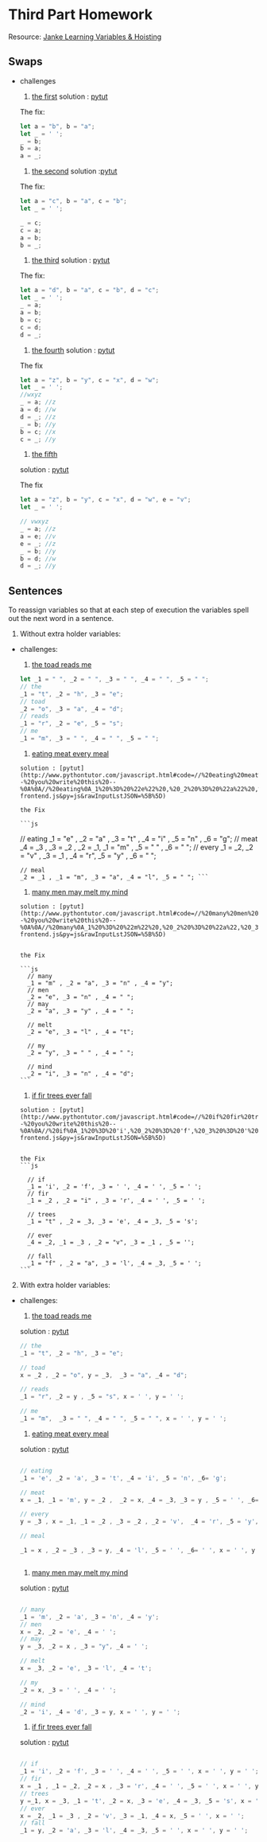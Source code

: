 # Third Part Homework
Resource: [Janke Learning Variables & Hoisting](https://github.com/janke-learning/variables-and-hoisting/blob/master/README.md)

## Swaps
* challenges
    1. [the first](https://goo.gl/k9jdZy)
    solution : [pytut](http://www.pythontutor.com/javascript.html#code=let%20a%20%3D%20%22b%22,%20b%20%3D%20%22a%22%3B%0Alet%20_%20%3D%20'%20'%3B%0A%0A_%20%3D%20b%3B%0Ab%20%3D%20a%3B%0Aa%20%3D%20_%3B&curInstr=5&mode=display&origin=opt-frontend.js&py=js&rawInputLstJSON=%5B%5D)


    The fix:

    ```js
    let a = "b", b = "a";
    let _ = ' ';
    _ = b;
    b = a;
    a = _;
    ```
    1. [the second](https://goo.gl/KvayUU)
    solution :[pytut](http://www.pythontutor.com/javascript.html#code=let%20a%20%3D%20%22c%22,%20b%20%3D%20%22a%22,%20c%20%3D%20%22b%22%3B%0Alet%20_%20%3D%20'%20'%3B%0A%0A//%20can%20be%20done%20in%204%20lines%0A_%20%3D%20c%3B%0Ac%20%3D%20a%3B%0Aa%20%3D%20b%3B%0Ab%20%3D%20_%3B&curInstr=6&mode=display&origin=opt-frontend.js&py=js&rawInputLstJSON=%5B%5D)

    The fix:

    ```js
    let a = "c", b = "a", c = "b";
    let _ = ' ';

    _ = c;
    c = a;
    a = b;
    b = _;
    ```


    1. [the third](https://goo.gl/WXXtV7)
    solution : [pytut](http://www.pythontutor.com/javascript.html#code=let%20a%20%3D%20%22d%22,%20b%20%3D%20%22a%22,%20c%20%3D%20%22b%22,%20d%20%3D%20%22c%22%3B%0Alet%20_%20%3D%20'%20'%3B%0A%0A//%20can%20be%20done%20in%205%20lines%0A_%20%3D%20a%3B%0Aa%20%3D%20b%3B%0Ab%20%3D%20c%3B%0Ac%20%3D%20d%3B%0Ad%20%3D%20_%3B&curInstr=7&mode=display&origin=opt-frontend.js&py=js&rawInputLstJSON=%5B%5D)

    The fix:

    ```js
    let a = "d", b = "a", c = "b", d = "c";
    let _ = ' ';
    _ = a;
    a = b;
    b = c;
    c = d;
    d = _;
    ```

    1. [the fourth](https://goo.gl/nTA1DG)
    solution : [pytut](http://www.pythontutor.com/javascript.html#code=let%20a%20%3D%20%22z%22,%20b%20%3D%20%22y%22,%20c%20%3D%20%22x%22,%20d%20%3D%20%22w%22%3B%0Alet%20_%20%3D%20'%20'%3B%0A%0A//%20can%20be%20done%20in%206%20lines%0A//wxyz%0A_%20%3D%20a%3B%20//z%0Aa%20%3D%20d%3B%20//w%0Ad%20%3D%20_%3B%20//z%0A_%20%3D%20b%3B%20//y%0Ab%20%3D%20c%3B%20//x%0Ac%20%3D%20_%3B%20//y%0A%0A&curInstr=0&mode=display&origin=opt-frontend.js&py=js&rawInputLstJSON=%5B%5D)


    The fix
    ```js
    let a = "z", b = "y", c = "x", d = "w";
    let _ = ' ';
    //wxyz
    _ = a; //z
    a = d; //w
    d = _; //z
    _ = b; //y
    b = c; //x
    c = _; //y
    ```
    1. [the fifth](https://goo.gl/gDaKNi)

    solution : [pytut](http://www.pythontutor.com/javascript.html#code=let%20a%20%3D%20%22z%22,%20b%20%3D%20%22y%22,%20c%20%3D%20%22x%22,%20d%20%3D%20%22w%22,%20e%20%3D%20%22v%22%3B%0Alet%20_%20%3D%20'%20'%3B%0A%0A//%20can%20be%20done%20in%206%20lines%0A//%20vwxyz%0A_%20%3D%20a%3B%20//z%0Aa%20%3D%20e%3B%20//v%0Ae%20%3D%20_%3B%20//z%0A_%20%3D%20b%3B%20//y%0Ab%20%3D%20d%3B%20//w%0Ad%20%3D%20_%3B%20//y%0A%0A%0A&curInstr=8&mode=display&origin=opt-frontend.js&py=js&rawInputLstJSON=%5B%5D)

    The fix
    ```js
    let a = "z", b = "y", c = "x", d = "w", e = "v";
    let _ = ' ';

    // vwxyz
    _ = a; //z
    a = e; //v
    e = _; //z
    _ = b; //y
    b = d; //w
    d = _; //y
    ```

## Sentences
To reassign variables so that at each step of execution the variables spell out the next word in a sentence.
1. Without extra holder variables:
* challenges:

    1. [the toad reads me](https://goo.gl/imKwgj)
    ```js
    let _1 = " ", _2 = " ", _3 = " ", _4 = " ", _5 = " ";
    // the
    _1 = "t", _2 = "h", _3 = "e";
    // toad
    _2 = "o", _3 = "a", _4 = "d";
    // reads
    _1 = "r", _2 = "e", _5 = "s";
    // me
    _1 = "m", _3 = " ", _4 = " ", _5 = " ";
    ```

    1. [eating meat every meal](https://goo.gl/cwZijk)

      solution : [pytut](http://www.pythontutor.com/javascript.html#code=//%20eating%20meat%20every%20meal%0A%0A//%20we%20give%20you%20this%0Alet%20_1%20%3D%20'%20',%20_2%20%3D%20'%20',%20_3%20%3D%20'%20',%20_4%20%3D%20'%20',%20_5%20%3D%20'%20',%20_6%3D%20'%20'%3B%0A%0A//%20--%20you%20write%20this%20--%0A%0A//%20eating%0A_1%20%3D%20%22e%22%20,%20_2%20%3D%20%22a%22%20,%20_3%20%3D%20%22t%22%20,%20_4%20%3D%20%22i%22%20,%20_5%20%3D%20%22n%22%20,%20_6%20%3D%20%22g%22%3B%0A//%20meat%0A%20_4%20%3D%20_3%20,%20_3%20%3D%20_2%20,%20_2%20%3D%20_1,%20_1%20%3D%20%22m%22%20,%20_5%20%3D%20%22%20%22%20,%20_6%20%3D%20%22%20%22%3B%0A//%20every%0A_1%20%3D%20_2,%20_2%20%3D%20%22v%22%20,%20_3%20%3D%20_1%20,%20_4%20%3D%20%22r%22,%20_5%20%3D%20%22y%22%20,%20_6%20%3D%20%22%20%22%3B%0A%0A//%20meal%0A_2%20%3D%20_1%20,%20_1%20%3D%20%22m%22,%20_3%20%3D%20%22a%22,%20_4%20%3D%20%22l%22,%20_5%20%3D%20%22%20%22%3B&curInstr=5&mode=display&origin=opt-frontend.js&py=js&rawInputLstJSON=%5B%5D)

      the Fix

      ```js

  // eating
      _1 = "e" , _2 = "a" , _3 = "t" , _4 = "i" , _5 = "n" , _6 = "g";
      // meat
      _4 = _3 , _3 = _2 , _2 = _1, _1 = "m" , _5 = " " , _6 = " ";
      // every
      _1 = _2, _2 = "v" , _3 = _1 , _4 = "r", _5 = "y" , _6 = " ";

      // meal
      _2 = _1 , _1 = "m", _3 = "a", _4 = "l", _5 = " "; ```

    1. [many men may melt my mind](https://goo.gl/16C62t)

      solution : [pytut](http://www.pythontutor.com/javascript.html#code=//%20many%20men%20may%20melt%20my%20mind%0A%0A//%20we%20give%20you%20this%0Alet%20_1%20%3D%20'%20',%20_2%20%3D%20'%20',%20_3%20%3D%20'%20',%20_4%20%3D%20'%20'%3B%0A%0A//%20--%20you%20write%20this%20--%0A%0A//%20many%0A_1%20%3D%20%22m%22%20,%20_2%20%3D%20%22a%22,%20_3%20%3D%20%22n%22%20,%20_4%20%3D%20%22y%22%3B%0A//%20men%0A_2%20%3D%20%22e%22,%20_3%20%3D%20%22n%22%20,%20_4%20%3D%20%22%20%22%3B%0A//%20may%0A_2%20%3D%20%22a%22,%20_3%20%3D%20%22y%22%20,%20_4%20%3D%20%22%20%22%3B%0A%0A//%20melt%0A_2%20%3D%20%22e%22,%20_3%20%3D%20%22l%22%20,%20_4%20%3D%20%22t%22%3B%0A%0A//%20my%0A_2%20%3D%20%22y%22,%20_3%20%3D%20%22%20%22%20,%20_4%20%3D%20%22%20%22%3B%0A%0A//%20mind%0A_2%20%3D%20%22i%22,%20_3%20%3D%20%22n%22%20,%20_4%20%3D%20%22d%22%3B&curInstr=7&mode=display&origin=opt-frontend.js&py=js&rawInputLstJSON=%5B%5D)


      the Fix

      ```js
        // many
        _1 = "m" , _2 = "a", _3 = "n" , _4 = "y";
        // men
        _2 = "e", _3 = "n" , _4 = " ";
        // may
        _2 = "a", _3 = "y" , _4 = " ";

        // melt
        _2 = "e", _3 = "l" , _4 = "t";

        // my
        _2 = "y", _3 = " " , _4 = " ";

        // mind
        _2 = "i", _3 = "n" , _4 = "d";
      ```

    1. [if fir trees ever fall](https://goo.gl/8y5Lh2)

      solution : [pytut](http://www.pythontutor.com/javascript.html#code=//%20if%20fir%20trees%20ever%20fall%0A%0A//%20we%20give%20you%20this%0Alet%20_1%20%3D%20'%20',%20_2%20%3D%20'%20',%20_3%20%3D%20'%20',%20_4%20%3D%20'%20',%20_5%20%3D%20'%20'%3B%0A%0A//%20--%20you%20write%20this%20--%0A%0A//%20if%0A_1%20%3D%20'i',%20_2%20%3D%20'f',%20_3%20%3D%20'%20',%20_4%20%3D%20'%20',%20_5%20%3D%20'%20'%3B%0A//%20fir%0A%20_1%20%3D%20_2%20,%20_2%20%3D%20%22i%22%20,%20_3%20%3D%20'r',%20_4%20%3D%20'%20',%20_5%20%3D%20'%20'%3B%0A%0A//%20trees%0A%20_1%20%3D%20%22t%22%20,%20_2%20%3D%20_3,%20_3%20%3D%20'e',%20_4%20%3D%20_3,%20_5%20%3D%20's'%3B%0A%0A//%20ever%0A%20_4%20%3D%20_2,%20_1%20%3D%20_3%20,%20_2%20%3D%20%22v%22,%20_3%20%3D%20_1%20,%20_5%20%3D%20''%3B%0A%0A//%20fall%0A%20_1%20%3D%20%22f%22%20,%20_2%20%3D%20%22a%22,%20_3%20%3D%20'l',%20_4%20%3D%20_3,%20_5%20%3D%20'%20'%3B&curInstr=6&mode=display&origin=opt-frontend.js&py=js&rawInputLstJSON=%5B%5D)


      the Fix
      ```js

        // if
        _1 = 'i', _2 = 'f', _3 = ' ', _4 = ' ', _5 = ' ';
        // fir
        _1 = _2 , _2 = "i" , _3 = 'r', _4 = ' ', _5 = ' ';

        // trees
        _1 = "t" , _2 = _3, _3 = 'e', _4 = _3, _5 = 's';

        // ever
        _4 = _2, _1 = _3 , _2 = "v", _3 = _1 , _5 = '';

        // fall
        _1 = "f" , _2 = "a", _3 = 'l', _4 = _3, _5 = ' ';
      ```

2. With extra holder variables:
* challenges:
    1. [the toad reads me](https://goo.gl/4eqhLb)

    solution : [pytut]( http://www.pythontutor.com/javascript.html#code=//%20the%20toad%20reads%20me%0A%0A//%20we%20give%20you%20this%0Alet%20_1%20%3D%20%22%20%22,%20_2%20%3D%20%22%20%22,%20_3%20%3D%20%22%20%22,%20_4%20%3D%20%22%20%22,%20_5%20%3D%20%22%20%22%3B%0Alet%20x%20%3D%20'%20',%20y%20%3D%20'%20'%3B%0A%0A//%20--%20you%20write%20this%20--%0A%0A//%20the%0A_1%20%3D%20%22t%22,%20_2%20%3D%20%22h%22,%20_3%20%3D%20%22e%22%3B%0A%0A//%20toad%0Ax%20%3D%20_2%20,%20_2%20%3D%20%22o%22,%20y%20%3D%20_3,%20%20_3%20%3D%20%22a%22,%20_4%20%3D%20%22d%22%3B%0A%0A//%20reads%0A_1%20%3D%20%22r%22,%20_2%20%3D%20y%20,%20_5%20%3D%20%22s%22,%20x%20%3D%20'%20',%20y%20%3D%20'%20'%3B%0A%0A//%20me%0A_1%20%3D%20%22m%22,%20%20_3%20%3D%20%22%20%22,%20_4%20%3D%20%22%20%22,%20_5%20%3D%20%22%20%22,%20x%20%3D%20'%20',%20y%20%3D%20'%20'%3B&curInstr=6&mode=display&origin=opt-frontend.js&py=js&rawInputLstJSON=%5B%5D)

    ```js
    // the
    _1 = "t", _2 = "h", _3 = "e";

    // toad
    x = _2 , _2 = "o", y = _3,  _3 = "a", _4 = "d";

    // reads
    _1 = "r", _2 = y , _5 = "s", x = ' ', y = ' ';

    // me
    _1 = "m",  _3 = " ", _4 = " ", _5 = " ", x = ' ', y = ' ';
    ```
    1. [eating meat every meal](https://goo.gl/F9Njwp)

    solution : [pytut](http://www.pythontutor.com/javascript.html#code=//%20eating%20meat%20every%20meal%0A%0A//%20we%20give%20you%20this%0Alet%20_1%20%3D%20'%20',%20_2%20%3D%20'%20',%20_3%20%3D%20'%20',%20_4%20%3D%20'%20',%20_5%20%3D%20'%20',%20_6%3D%20'%20'%3B%0Alet%20x%20%3D%20'%20',%20y%20%3D%20'%20'%3B%0A%0A//%20--%20you%20write%20this%20--%0A%0A//%20eating%0A_1%20%3D%20'e',%20_2%20%3D%20'a',%20_3%20%3D%20't',%20_4%20%3D%20'i',%20_5%20%3D%20'n',%20_6%3D%20'g'%3B%0A%0A//%20meat%0Ax%20%3D%20_1,%20_1%20%3D%20'm',%20y%20%3D%20_2%20,%20%20_2%20%3D%20x,%20_4%20%3D%20_3,%20_3%20%3D%20y%20,%20_5%20%3D%20'%20',%20_6%3D%20'%20'%3B%0A%0A//%20every%0Ay%20%3D%20_3%20,%20x%20%3D%20_1,%20_1%20%3D%20_2%20,%20_3%20%3D%20_2%20,%20_2%20%3D%20'v',%20%20_4%20%3D%20'r',%20_5%20%3D%20'y',%20_6%3D%20'%20'%3B%0A%0A//%20meal%0A%0A_1%20%3D%20x%20,%20_2%20%3D%20_3%20,%20_3%20%3D%20y,%20_4%20%3D%20'l',%20_5%20%3D%20'%20',%20_6%3D%20'%20',%20x%20%3D%20'%20',%20y%20%3D%20'%20'%3B%0A%0A%0A&curInstr=0&mode=display&origin=opt-frontend.js&py=js&rawInputLstJSON=%5B%5D)

    ```js

    // eating
    _1 = 'e', _2 = 'a', _3 = 't', _4 = 'i', _5 = 'n', _6= 'g';

    // meat
    x = _1, _1 = 'm', y = _2 ,  _2 = x, _4 = _3, _3 = y , _5 = ' ', _6= ' ';

    // every
    y = _3 , x = _1, _1 = _2 , _3 = _2 , _2 = 'v',  _4 = 'r', _5 = 'y', _6= ' ';

    // meal

    _1 = x , _2 = _3 , _3 = y, _4 = 'l', _5 = ' ', _6= ' ', x = ' ', y = ' ';



    ```
    1. [many men may melt my mind](http://www.pythontutor.com/javascript.html#code=//%20many%20men%20may%20melt%20my%20mind%0A%0A//%20we%20give%20you%20this%0Alet%20_1%20%3D%20'%20',%20_2%20%3D%20'%20',%20_3%20%3D%20'%20',%20_4%20%3D%20'%20'%3B%0Alet%20x,%20y%3B%0A//%20--%20you%20write%20this%20--%0A%0A//%20many%0A%0A//%20men%0A%0A//%20may%0A%0A//%20melt%0A%0A//%20my%0A%0A//%20mind&mode=edit&origin=opt-frontend.js&py=js&rawInputLstJSON=%5B%5D)

    solution : [pytut](http://www.pythontutor.com/javascript.html#code=//%20many%20men%20may%20melt%20my%20mind%0A%0A//%20we%20give%20you%20this%0Alet%20_1%20%3D%20'%20',%20_2%20%3D%20'%20',%20_3%20%3D%20'%20',%20_4%20%3D%20'%20'%3B%0Alet%20x,%20y%3B%0A//%20--%20you%20write%20this%20--%0A%0A//%20many%0A_1%20%3D%20'm',%20_2%20%3D%20'a',%20_3%20%3D%20'n',%20_4%20%3D%20'y'%3B%0A//%20men%0A%20x%20%3D%20_2,%20_2%20%3D%20'e',%20_4%20%3D%20'%20'%3B%0A//%20may%0A%20y%20%3D%20_3,%20_2%20%3D%20x%20,%20_3%20%3D%20%22y%22,%20_4%20%3D%20'%20'%3B%0A%0A//%20melt%0A%20x%20%3D%20_3,%20_2%20%3D%20'e',%20_3%20%3D%20'l',%20_4%20%3D%20't'%3B%0A%0A//%20my%0A_2%20%3D%20x,%20_3%20%3D%20'%20',%20_4%20%3D%20'%20'%3B%0A%0A//%20mind%0A%20_2%20%3D%20'i',%20_4%20%3D%20'd',%20_3%20%3D%20y,%20x%20%3D%20'%20',%20y%20%3D%20'%20'%3B&curInstr=0&mode=display&origin=opt-frontend.js&py=js&rawInputLstJSON=%5B%5D)


    ```js

    // many
    _1 = 'm', _2 = 'a', _3 = 'n', _4 = 'y';
    // men
    x = _2, _2 = 'e', _4 = ' ';
    // may
    y = _3, _2 = x , _3 = "y", _4 = ' ';

    // melt
    x = _3, _2 = 'e', _3 = 'l', _4 = 't';

    // my
    _2 = x, _3 = ' ', _4 = ' ';

    // mind
    _2 = 'i', _4 = 'd', _3 = y, x = ' ', y = ' ';
    ```

    1. [if fir trees ever fall](https://goo.gl/BCC6pz)

    solution : [pytut]( http://www.pythontutor.com/javascript.html#code=//%20if%20fir%20trees%20ever%20fall%0A%0A//%20we%20give%20you%20this%0Alet%20_1%20%3D%20'%20',%20_2%20%3D%20'%20',%20_3%20%3D%20'%20',%20_4%20%3D%20'%20',%20_5%20%3D%20'%20'%3B%0Alet%20x%20%3D%20'%20',%20y%20%3D%20'%20'%3B%20//%20to%20save%20extra%20values%20for%20later%0A%0A//%20--%20you%20write%20this%20--%0A%0A//%20if%0A%20_1%20%3D%20'i',%20_2%20%3D%20'f',%20_3%20%3D%20'%20',%20_4%20%3D%20'%20',%20_5%20%3D%20'%20',%20x%20%3D%20'%20',%20y%20%3D%20'%20'%3B%0A//%20fir%0Ax%20%3D%20_1%20,%20_1%20%3D%20_2,%20_2%20%3D%20x%20,%20_3%20%3D%20'r',%20_4%20%3D%20'%20',%20_5%20%3D%20'%20',%20x%20%3D%20'%20',%20y%20%3D%20'%20'%3B%0A//%20trees%0Ay%20%3D_1,%20x%20%3D%20_3,%20_1%20%3D%20't',%20_2%20%3D%20x,%20_3%20%3D%20'e',%20_4%20%3D%20_3,%20_5%20%3D%20's',%20x%20%3D%20'%20'%3B%0A//%20ever%0Ax%20%3D%20_2,%20_1%20%3D%20_3%20,%20_2%20%3D%20'v',%20_3%20%3D%20_1,%20_4%20%3D%20x,%20_5%20%3D%20'%20',%20x%20%3D%20'%20'%3B%0A//%20fall%0A_1%20%3D%20y,%20_2%20%3D%20'a',%20_3%20%3D%20'l',%20_4%20%3D%20_3,%20_5%20%3D%20'%20',%20x%20%3D%20'%20',%20y%20%3D%20'%20'%3B%0A&curInstr=7&mode=display&origin=opt-frontend.js&py=js&rawInputLstJSON=%5B%5D)


    ```js

    // if
    _1 = 'i', _2 = 'f', _3 = ' ', _4 = ' ', _5 = ' ', x = ' ', y = ' ';
    // fir
    x = _1 , _1 = _2, _2 = x , _3 = 'r', _4 = ' ', _5 = ' ', x = ' ', y = ' ';
    // trees
    y =_1, x = _3, _1 = 't', _2 = x, _3 = 'e', _4 = _3, _5 = 's', x = ' ';
    // ever
    x = _2, _1 = _3 , _2 = 'v', _3 = _1, _4 = x, _5 = ' ', x = ' ';
    // fall
    _1 = y, _2 = 'a', _3 = 'l', _4 = _3, _5 = ' ', x = ' ', y = ' ';

    ```
